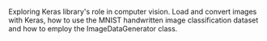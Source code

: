 Exploring Keras library's role in computer vision. Load and convert images with Keras, how to use the MNIST handwritten image classification dataset and how to employ the ImageDataGenerator class.
